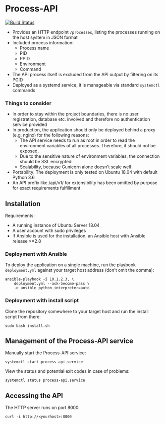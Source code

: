 # Process-API
[![Build Status](https://travis-ci.org/haeringer/process-api.svg?branch=master)](https://travis-ci.org/haeringer/process-api)

- Provides an HTTP endpoint `/processes`, listing the processes running on the host system in JSON format
- Included process information:
    - Process name
    - PID
    - PPID
    - Environment
    - Command
- The API process itself is excluded from the API output by filtering on its PGID
- Deployed as a systemd service, it is manageable via standard `systemctl` commands


### Things to consider

- In order to stay within the project boundaries, there is no user registration, database etc. involved and therefore no authentication service provided
- In production, the application should only be deployed behind a proxy (e.g. nginx) for the following reasons:
    - The API service needs to run as root in order to read the environment variables of all processes. Therefore, it should not be exposed.
    - Due to the sensitive nature of environment variables, the connection should be SSL encrypted
    - Scalability, because Gunicorn alone doesn't scale well
- Portability: The deployment is only tested on Ubuntu 18.04 with default Python 3.6
- An API prefix like /api/v1/ for extensibility has been omitted by purpose for exact requirements fulfillment


## Installation

Requirements:

- A running instance of Ubuntu Server 18.04
- A user account with sudo privileges
- If Ansible is used for the installation, an Ansible host with Ansible release >=2.8

### Deployment with Ansible

To deploy the application on a single machine, run the playbook `deployment.yml` against your target host address (don't omit the comma):

    ansible-playbook -i 10.1.2.3, \
        deployment.yml --ask-become-pass \
        -e ansible_python_interpreter=auto

### Deployment with install script

Clone the repository somewhere to your target host and run the install script from there:

    sudo bash install.sh


## Management of the Process-API service

Manually start the Process-API service:

    systemctl start process-api.service

View the status and potential exit codes in case of problems:

    systemctl status process-api.service


## Accessing the API

The HTTP server runs on port 8000.

    curl -i http://<yourhost>:8000
